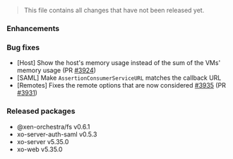 > This file contains all changes that have not been released yet.

### Enhancements

### Bug fixes

-   [Host] Show the host's memory usage instead of the sum of the VMs' memory usage (PR [#3924](https://github.com/vatesfr/xen-orchestra/pull/3924))
-   [SAML] Make `AssertionConsumerServiceURL` matches the callback URL
-   [Remotes] Fixes the remote options that are now considered [#3935](https://github.com/vatesfr/xen-orchestra/issues/3935) (PR [#3931](https://github.com/vatesfr/xen-orchestra/pull/3931))

### Released packages

-   @xen-orchestra/fs v0.6.1
-   xo-server-auth-saml v0.5.3
-   xo-server v5.35.0
-   xo-web v5.35.0

